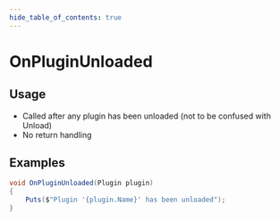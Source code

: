 ```yaml
---
hide_table_of_contents: true
---
```


# OnPluginUnloaded

## Usage

* Called after any plugin has been unloaded (not to be confused with Unload)
* No return handling

## Examples

```csharp
void OnPluginUnloaded(Plugin plugin)
{
    Puts($"Plugin '{plugin.Name}' has been unloaded");
}
```
